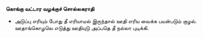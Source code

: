 **கொங்கு வட்டார வழக்குச் சொல்லகராதி**
- அடுப்பு எரியும் போது தீ எரியாமல் இருந்தால் ஊதி எரிய வைக்க பயன்படும் குழல். ஊதாங்கொழலெ எடுத்து ஊதியுடு அப்பதெ தீ நல்லா புடிக்கி.

